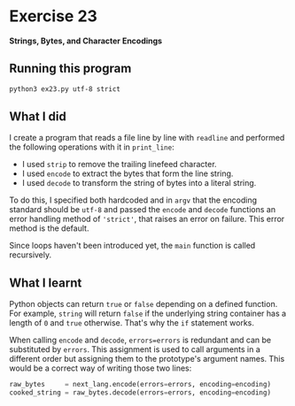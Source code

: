# Exercise 23

**Strings, Bytes, and Character Encodings**

## Running this program

```sh
python3 ex23.py utf-8 strict
```

## What I did

I create a program that reads a file line by line with `readline` and performed the following operations with it in `print_line`:

- I used `strip` to remove the trailing linefeed character.
- I used `encode` to extract the bytes that form the line string.
- I used `decode` to transform the string of bytes into a literal string.

To do this, I specified both hardcoded and in `argv` that the encoding standard should be `utf-8` and passed the `encode` and `decode` functions an error handling method of `'strict'`, that raises an error on failure.
This error method is the default.

Since loops haven't been introduced yet, the `main` function is called recursively.

## What I learnt

Python objects can return `true` or `false` depending on a defined function.
For example, `string` will return `false` if the underlying string container has a length of `0` and `true` otherwise.
That's why the `if` statement works.

When calling `encode` and `decode`, `errors=errors` is redundant and can be substituted by `errors`.
This assignment is used to call arguments in a different order but assigning them to the prototype's argument names.
This would be a correct way of writing those two lines:

```python
raw_bytes     = next_lang.encode(errors=errors, encoding=encoding)
cooked_string = raw_bytes.decode(errors=errors, encoding=encoding)
```
